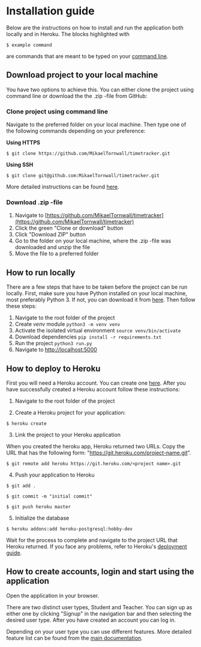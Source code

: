 # Installation guide

Below are the instructions on how to install and run the application both locally and in Heroku. The blocks highlighted with

`$ example command`

are commands that are meant to be typed on your [command line](https://en.wikipedia.org/wiki/Command-line_interface).

## Download project to your local machine

You have two options to achieve this. You can either clone the project using command line or download the the .zip -file from GitHub:

### Clone project using command line

Navigate to the preferred folder on your local machine. Then type one of the following commands depending on your preference:

__Using HTTPS__

`$ git clone https://github.com/MikaelTornwall/timetracker.git`

__Using SSH__

`$ git clone git@github.com:MikaelTornwall/timetracker.git`

More detailed instructions can be found [here](https://help.github.com/en/articles/cloning-a-repository).

### Download .zip -file

1. Navigate to [https://github.com/MikaelTornwall/timetracker](https://github.com/MikaelTornwall/timetracker)
2. Click the green "Clone or download" button
3. Click "Download ZIP" button
4. Go to the folder on your local machine, where the .zip -file was downloaded and unzip the file
5. Move the file to a preferred folder

<a href="locally"></a>
## How to run locally

There are a few steps that have to be taken before the project can be run locally. First, make sure you have Python installed on your local machine, most preferably Python 3. If not, you can download it from [here](https://www.python.org/downloads/). Then follow these steps:

1. Navigate to the root folder of the project
2. Create *venv* module `python3 -m venv venv`
3. Activate the isolated virtual environment `source venv/bin/activate`
4. Download dependencies `pip install -r requirements.txt`
5. Run the project `python3 run.py`
6. Navigate to [http://localhost:5000](http://localhost:5000)

<a href="heroku"></a>
## How to deploy to Heroku

First you will need a Heroku account. You can create one [here](https://signup.heroku.com/). After you have successfully created a Heroku account follow these instructions:

1. Navigate to the root folder of the project

2. Create a Heroku project for your application:

`$ heroku create`

3. Link the project to your Heroku application

When you created the heroku app, Heroku returned two URLs. Copy the URL that has the following form: "https://git.heroku.com/project-name.git".

`$ git remote add heroku https://git.heroku.com/<project name>.git`

4. Push your application to Heroku

`$ git add .`

`$ git commit -m "initial commit"`

`$ git push heroku master`

5. Initialize the database

`$ heroku addons:add heroku-postgresql:hobby-dev`

Wait for the process to complete and navigate to the project URL that Heroku returned. If you face any problems, refer to Heroku's [deployment guide](https://devcenter.heroku.com/articles/git).

## How to create accounts, login and start using the application

Open the application in your browser.

There are two distinct user types, Student and Teacher. You can sign up as either one by clicking "Signup" in the navigation bar and then selecting the desired user type. After you have created an account you can log in.

Depending on your user type you can use different features. More detailed feature list can be found from the [main documentation](https://github.com/MikaelTornwall/timetracker/blob/master/documentation/documentation.md#structure).
